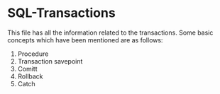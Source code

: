 # SQL-Transactions
This file has all the information related to the transactions.
Some basic concepts which have been mentioned are as follows:

1. Procedure
2. Transaction savepoint
3. Comitt
4. Rollback
5. Catch

